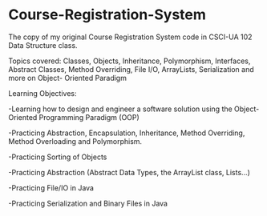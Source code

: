 # Course-Registration-System
The copy of my original Course Registration System code in CSCI-UA 102 Data Structure class.

Topics covered: Classes, Objects, Inheritance, Polymorphism, Interfaces, Abstract Classes, Method Overriding, File I/O, ArrayLists, Serialization and more on Object- Oriented Paradigm

Learning Objectives: 

-Learning how to design and engineer a software solution using the Object-Oriented Programming Paradigm (OOP) 

-Practicing Abstraction, Encapsulation, Inheritance, Method Overriding, Method Overloading and Polymorphism.

-Practicing Sorting of Objects 

-Practicing Abstraction (Abstract Data Types, the ArrayList class, Lists…) 

-Practicing File/IO in Java 

-Practicing Serialization and Binary Files in Java

